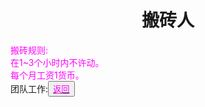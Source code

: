 <html>
	<head>
		<title>banzhuan</title>
		<style type="text/css">
		<!--
			.purple{color:#FF00FF}
		-->
      		</style>
	</head>
	<body>
		<h1><center>搬砖人</center></h1>
    <div>
      <span class="purple">
        搬砖规则:<br>
        在1~3个小时内不许动。<br>
        每个月工资1货币。<br>
      </span>
    </div>
	</body>
	<div>团队工作:<button title="back"><a href="https://zhouningyuan1234.github.io/yyy-Team-work/"><span class="purple">返回</span></a></button></div>
</html>
